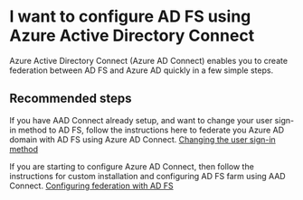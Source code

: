 <properties
	pageTitle="I want to configure AD FS using Azure Active Directory Connect"
	description="Troubleshooting issues with configuring Azure AD Connect and AD FS"
	service="microsoft.aad"
	resource="Microsoft_AAD_IAM"
	authors="billmath"
	displayOrder="2"
	selfHelpType="generic"
	supportTopicIds="32570969"
	resourceTags=""
	productPesIds="14785"
	cloudEnvironments="public, Fairfax"
	articleId="1a40098b-6c81-4f45-a8a9-5e59a0999e03"
	ownershipId="ASEP_ContentService_Placeholder"
/>





# I want to configure AD FS using Azure Active Directory Connect

Azure Active Directory Connect (Azure AD Connect) enables you to create federation between AD FS and Azure AD quickly in a few simple steps.

## **Recommended steps**
If you have AAD Connect already setup, and want to change your user sign-in method to AD FS, follow the instructions here to federate you Azure AD domain with AD FS using Azure AD Connect. [Changing the user sign-in method](https://docs.microsoft.com/azure/active-directory/connect/active-directory-aadconnect-user-signin#changing-the-user-sign-in-method)

If you are starting to configure Azure AD Connect, then follow the instructions for custom installation and configuring AD FS farm using AAD Connect. [Configuring federation with AD FS](https://docs.microsoft.com/azure/active-directory/connect/active-directory-aadconnect-get-started-custom#configuring-federation-with-ad-fs)
